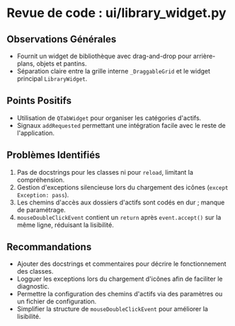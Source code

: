 # Revue de code : ui/library_widget.py

## Observations Générales
- Fournit un widget de bibliothèque avec drag-and-drop pour arrière-plans, objets et pantins.
- Séparation claire entre la grille interne `_DraggableGrid` et le widget principal `LibraryWidget`.

## Points Positifs
- Utilisation de `QTabWidget` pour organiser les catégories d'actifs.
- Signaux `addRequested` permettant une intégration facile avec le reste de l'application.

## Problèmes Identifiés
1. Pas de docstrings pour les classes ni pour `reload`, limitant la compréhension.
2. Gestion d'exceptions silencieuse lors du chargement des icônes (`except Exception: pass`).
3. Les chemins d'accès aux dossiers d'actifs sont codés en dur ; manque de paramétrage.
4. `mouseDoubleClickEvent` contient un `return` après `event.accept()` sur la même ligne, réduisant la lisibilité.

## Recommandations
- Ajouter des docstrings et commentaires pour décrire le fonctionnement des classes.
- Logguer les exceptions lors du chargement d'icônes afin de faciliter le diagnostic.
- Permettre la configuration des chemins d'actifs via des paramètres ou un fichier de configuration.
- Simplifier la structure de `mouseDoubleClickEvent` pour améliorer la lisibilité.
